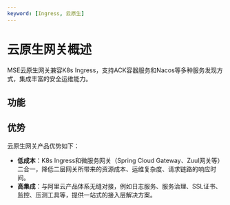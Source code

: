 ```yaml
---
keyword: [Ingress, 云原生]
---
```


# 云原生网关概述

MSE云原生网关兼容K8s Ingress，支持ACK容器服务和Nacos等多种服务发现方式，集成丰富的安全运维能力。

## 功能



## 优势

云原生网关产品优势如下：

-   **低成本**：K8s Ingress和微服务网关（Spring Cloud Gateway、Zuul网关等）二合一，降低二层网关所带来的资源成本、运维复杂度、请求链路的响应时间。
-   **高集成**：与阿里云产品体系无缝对接，例如日志服务、服务治理、SSL证书、监控、压测工具等，提供一站式的接入层解决方案。

